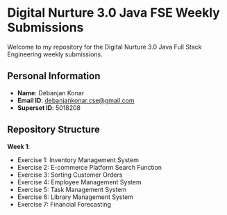 # Digital Nurture 3.0 Java FSE Weekly Submissions

Welcome to my repository for the Digital Nurture 3.0 Java Full Stack Engineering weekly submissions.

## Personal Information

- **Name**: Debanjan Konar
- **Email ID**: debanjankonar.cse@gmail.com
- **Superset ID**: 5018208

## Repository Structure

**Week 1**:
- Exercise 1: Inventory Management System
- Exercise 2: E-commerce Platform Search Function
- Exercise 3: Sorting Customer Orders
- Exercise 4: Employee Management System
- Exercise 5: Task Management System
- Exercise 6: Library Management System
- Exercise 7: Financial Forecasting

